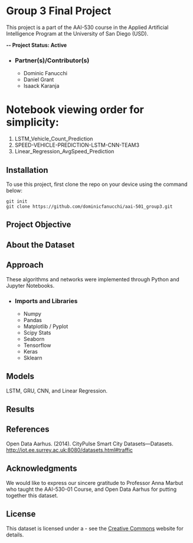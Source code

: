 # Group 3 Final Project
This project is a part of the AAI-530 course in the Applied Artificial Intelligence Program at the University of San Diego (USD).

**-- Project Status: Active**

- ### Partner(s)/Contributor(s)
   * Dominic Fanucchi
   * Daniel Grant
   * Isaack Karanja

# Notebook viewing order for simplicity:
1. LSTM_Vehicle_Count_Prediction
2. SPEED-VEHICLE-PREDICTION-LSTM-CNN-TEAM3
3. Linear_Regression_AvgSpeed_Prediction

## Installation
To use this project, first clone the repo on your device using the command below:
```
git init
git clone https://github.com/dominicfanucchi/aai-501_group3.git
```

## Project Objective


## About the Dataset


## Approach


These algorithms and networks were implemented through Python and Jupyter Notebooks. 

 - ### Imports and Libraries
   * Numpy 
   * Pandas 
   * Matplotlib / Pyplot
   * Scipy Stats
   * Seaborn 
   * Tensorflow
   * Keras
   * Sklearn

## Models
LSTM, GRU, CNN, and Linear Regression.

## Results


## References
Open Data Aarhus. (2014). CityPulse Smart City Datasets—Datasets. http://iot.ee.surrey.ac.uk:8080/datasets.html#traffic

## Acknowledgments
We would like to express our sincere gratitude to Professor Anna Marbut who taught the AAI-530-01 Course, and Open Data Aarhus for putting together this dataset. 


## License
This dataset is licensed under a []() - see the [Creative Commons](https://creativecommons.org/publicdomain/) website for details.
